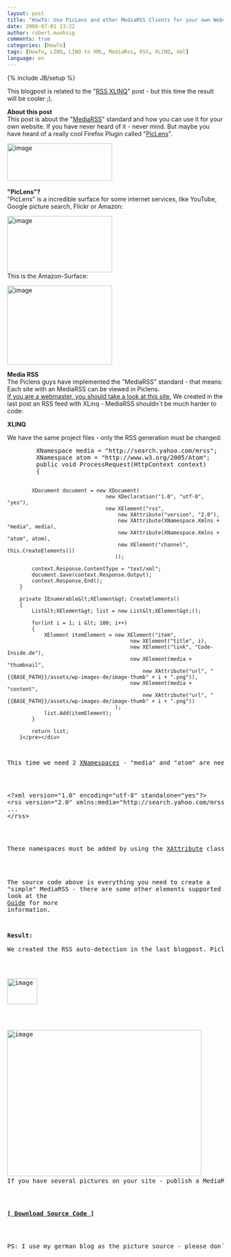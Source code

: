 ```yaml
---
layout: post
title: "HowTo: Use PicLens and other MediaRSS Clients for your own Website (create MediaRSS with LINQ to XML)"
date: 2008-07-01 13:22
author: robert.muehsig
comments: true
categories: [HowTo]
tags: [HowTo, LINQ, LINQ to XML, MediaRss, RSS, XLINQ, Xml]
language: en
---
```

{% include JB/setup %}
<p>This blogpost is related to the &quot;<a href="{{BASE_PATH}}/2008/06/20/howto-create-rss-feeds-with-linq-to-xml-xlinq/">RSS XLINQ</a>&quot; post - but this time the result will be cooler ;).</p>
<p><strong>About this post      <br /></strong>This post is about the &quot;<a href="http://en.wikipedia.org/wiki/Media_RSS">MediaRSS</a>&quot; standard and how you can use it for your own website. If you have never heard of it - never mind. But maybe you have heard of a really cool Firefox Plugin called &quot;<a href="http://www.piclens.com/">PicLens</a>&quot;.</p>
<p><a href="{{BASE_PATH}}/assets/wp-images-en/image28.png"><img style="border-top-width: 0px; border-left-width: 0px; border-bottom-width: 0px; border-right-width: 0px" height="87" alt="image" src="{{BASE_PATH}}/assets/wp-images-en/image-thumb28.png" width="244" border="0" /></a>&#160;</p>
<p><strong>&quot;PicLens&quot;?      <br /></strong>&quot;PicLens&quot; is a incredible surface for some internet services, like YouTube, Google picture search, Flickr or Amazon:</p>
<p><a href="{{BASE_PATH}}/assets/wp-images-en/image29.png"><img style="border-top-width: 0px; border-left-width: 0px; border-bottom-width: 0px; border-right-width: 0px" height="131" alt="image" src="{{BASE_PATH}}/assets/wp-images-en/image-thumb29.png" width="244" border="0" /></a>     <br />This is the Amazon-Surface:</p>
<p><a href="{{BASE_PATH}}/assets/wp-images-en/image30.png"><img style="border-top-width: 0px; border-left-width: 0px; border-bottom-width: 0px; border-right-width: 0px" height="184" alt="image" src="{{BASE_PATH}}/assets/wp-images-en/image-thumb30.png" width="244" border="0" /></a></p>
<p><strong>Media RSS      <br /></strong>The Piclens guys have implemented the &quot;MediaRSS&quot; standard - that means: Each site with an MediaRSS can be viewed in Piclens.&#160; <br /><a href="http://piclens.com/lite/webmasterguide.php">If you are a webmaster, you should take a look at this site.</a> We created in the last post an RSS feed with XLinq - MediaRSS shouldn&#180;t be much harder to code:</p>
<p><strong>XLINQ</strong></p>
<p>We have the same project files - only the RSS generation must be changed:</p>  <div class="wlWriterSmartContent" id="scid:812469c5-0cb0-4c63-8c15-c81123a09de7:8bd12e9a-8777-497b-8b4f-6468ea26fc9b" style="padding-right: 0px; display: inline; padding-left: 0px; float: none; padding-bottom: 0px; margin: 0px; padding-top: 0px"><pre name="code" class="c#">        XNamespace media = "http://search.yahoo.com/mrss";
        XNamespace atom = "http://www.w3.org/2005/Atom";
        public void ProcessRequest(HttpContext context)
        {
           

            XDocument document = new XDocument(
                                    new XDeclaration("1.0", "utf-8", "yes"),
                                    new XElement("rss",
                                        new XAttribute("version", "2.0"),
                                        new XAttribute(XNamespace.Xmlns + "media", media),
                                        new XAttribute(XNamespace.Xmlns + "atom", atom),
                                        new XElement("channel", this.CreateElements())
                                       ));

            context.Response.ContentType = "text/xml";
            document.Save(context.Response.Output);
            context.Response.End();
        }

        private IEnumerable&lt;XElement&gt; CreateElements()
        {
            List&lt;XElement&gt; list = new List&lt;XElement&gt;();

            for(int i = 1; i &lt; 100; i++)
            {
                XElement itemElement = new XElement("item",
                                            new XElement("title", i),
                                            new XElement("link", "Code-Inside.de"),
                                            new XElement(media + "thumbnail", 
                                                new XAttribute("url", "{{BASE_PATH}}/assets/wp-images-de/image-thumb" + i + ".png")),
                                            new XElement(media + "content",
                                                new XAttribute("url", "{{BASE_PATH}}/assets/wp-images-de/image-thumb" + i + ".png"))
                                       );
                list.Add(itemElement);
            }

            return list;
        }</pre></div>

<p>This time we need 2 <a href="http://msdn.microsoft.com/en-us/library/system.xml.linq.xnamespace.aspx">XNamespaces</a> - &quot;media&quot; and &quot;atom&quot; are need to create a valid MediaRSS:</p>

<div class="wlWriterSmartContent" id="scid:812469c5-0cb0-4c63-8c15-c81123a09de7:3a887256-5386-4b19-9bf9-01932c870343" style="padding-right: 0px; display: inline; padding-left: 0px; float: none; padding-bottom: 0px; margin: 0px; padding-top: 0px"><pre name="code" class="c#">&lt;?xml version="1.0" encoding="utf-8" standalone="yes"?&gt;
&lt;rss version="2.0" xmlns:media="http://search.yahoo.com/mrss" xmlns:atom="http://www.w3.org/2005/Atom"&gt;
...
&lt;/rss&gt;</pre></div>

<p>These namespaces must be added by using the <a href="http://msdn.microsoft.com/en-us/library/system.xml.linq.xattribute.aspx">XAttribute</a> class. The syntax is in my point of view a bit to complex, but I didn&#180;t&#160; find a better way.&#160; <br />

  <br />The source code above is everything you need to create a &quot;simple&quot; MediaRSS - there are some other elements supported by piclens - look at the <a href="http://piclens.com/lite/webmasterguide.php">Guide</a> for more information.</p>

<p><strong>Result: 
    <br /></strong>We created the RSS auto-detection in the last blogpost. Piclens can now find the MediaRSS elements and show us the pictures on the &quot;Wall&quot; (the Piclens-Button glow if it find a MediaRSS Feed on the site) :</p>

<p><a href="{{BASE_PATH}}/assets/wp-images-en/image31.png"><img style="border-top-width: 0px; border-left-width: 0px; border-bottom-width: 0px; border-right-width: 0px" height="60" alt="image" src="{{BASE_PATH}}/assets/wp-images-en/image-thumb31.png" width="70" border="0" /></a></p>

<p><a href="{{BASE_PATH}}/assets/wp-images-en/image32.png"><img style="border-top-width: 0px; border-left-width: 0px; border-bottom-width: 0px; border-right-width: 0px" height="340" alt="image" src="{{BASE_PATH}}/assets/wp-images-en/image-thumb32.png" width="452" border="0" /></a>&#160; <br />If you have several pictures on your site - publish a MediaRSS Feed. It&#180;s very easy and it&#180;s an open standard (<a href="http://search.yahoo.com/mrss">Specification @ Yahoo</a>) - Piclens is just one MediaRSS Client (but today the client with the best surface).</p>

<p><strong><a href="{{BASE_PATH}}/assets/files/democode/mediarss/mediarss.zip">[ Download Source Code ]</a></strong></p>

<p>PS: I use my german blog as the picture source - please don&#180;t abuse this example (traffic :( ) ;)</p>
